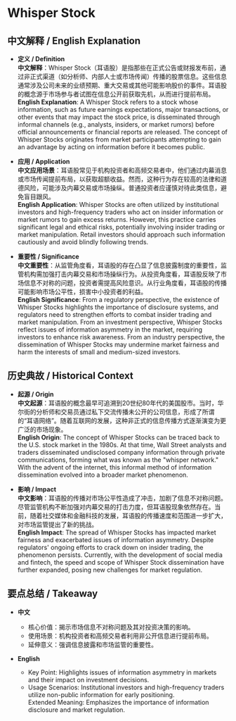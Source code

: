 # Whisper Stock

## 中文解释 / English Explanation

* **定义 / Definition**  
  **中文解释**：Whisper Stock（耳语股）是指那些在正式公告或财报发布前，通过非正式渠道（如分析师、内部人士或市场传闻）传播的股票信息。这些信息通常涉及公司未来的业绩预期、重大交易或其他可能影响股价的事件。耳语股的概念源于市场参与者试图在信息公开前获取先机，从而进行提前布局。  
  **English Explanation**: A Whisper Stock refers to a stock whose information, such as future earnings expectations, major transactions, or other events that may impact the stock price, is disseminated through informal channels (e.g., analysts, insiders, or market rumors) before official announcements or financial reports are released. The concept of Whisper Stocks originates from market participants attempting to gain an advantage by acting on information before it becomes public.

* **应用 / Application**  
  **中文应用场景**：耳语股常见于机构投资者和高频交易者中，他们通过内幕消息或市场传闻提前布局，以获取超额收益。然而，这种行为存在较高的法律和道德风险，可能涉及内幕交易或市场操纵。普通投资者应谨慎对待此类信息，避免盲目跟风。  
  **English Application**: Whisper Stocks are often utilized by institutional investors and high-frequency traders who act on insider information or market rumors to gain excess returns. However, this practice carries significant legal and ethical risks, potentially involving insider trading or market manipulation. Retail investors should approach such information cautiously and avoid blindly following trends.

* **重要性 / Significance**  
  **中文重要性**：从监管角度看，耳语股的存在凸显了信息披露制度的重要性，监管机构需加强打击内幕交易和市场操纵行为。从投资角度看，耳语股反映了市场信息不对称的问题，投资者需提高风险意识。从行业角度看，耳语股的传播可能影响市场公平性，损害中小投资者的利益。  
  **English Significance**: From a regulatory perspective, the existence of Whisper Stocks highlights the importance of disclosure systems, and regulators need to strengthen efforts to combat insider trading and market manipulation. From an investment perspective, Whisper Stocks reflect issues of information asymmetry in the market, requiring investors to enhance risk awareness. From an industry perspective, the dissemination of Whisper Stocks may undermine market fairness and harm the interests of small and medium-sized investors.

## 历史典故 / Historical Context

* **起源 / Origin**  
  **中文起源**：耳语股的概念最早可追溯到20世纪80年代的美国股市。当时，华尔街的分析师和交易员通过私下交流传播未公开的公司信息，形成了所谓的“耳语网络”。随着互联网的发展，这种非正式的信息传播方式逐渐演变为更广泛的市场现象。  
  **English Origin**: The concept of Whisper Stocks can be traced back to the U.S. stock market in the 1980s. At that time, Wall Street analysts and traders disseminated undisclosed company information through private communications, forming what was known as the "whisper network." With the advent of the internet, this informal method of information dissemination evolved into a broader market phenomenon.

* **影响 / Impact**  
  **中文影响**：耳语股的传播对市场公平性造成了冲击，加剧了信息不对称问题。尽管监管机构不断加强对内幕交易的打击力度，但耳语股现象依然存在。当前，随着社交媒体和金融科技的发展，耳语股的传播速度和范围进一步扩大，对市场监管提出了新的挑战。  
  **English Impact**: The spread of Whisper Stocks has impacted market fairness and exacerbated issues of information asymmetry. Despite regulators' ongoing efforts to crack down on insider trading, the phenomenon persists. Currently, with the development of social media and fintech, the speed and scope of Whisper Stock dissemination have further expanded, posing new challenges for market regulation.

## 要点总结 / Takeaway

* **中文**  
  - 核心价值：揭示市场信息不对称问题及其对投资决策的影响。  
  - 使用场景：机构投资者和高频交易者利用非公开信息进行提前布局。  
  - 延伸意义：强调信息披露和市场监管的重要性。

* **English**  
  - Key Point: Highlights issues of information asymmetry in markets and their impact on investment decisions.  
  - Usage Scenarios: Institutional investors and high-frequency traders utilize non-public information for early positioning.  
   Extended Meaning: Emphasizes the importance of information disclosure and market regulation.